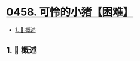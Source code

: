 # [0458. 可怜的小猪【困难】](https://github.com/tnotesjs/TNotes.leetcode/tree/main/notes/0458.%20%E5%8F%AF%E6%80%9C%E7%9A%84%E5%B0%8F%E7%8C%AA%E3%80%90%E5%9B%B0%E9%9A%BE%E3%80%91)

<!-- region:toc -->

- [1. 📝 概述](#1--概述)

<!-- endregion:toc -->

## 1. 📝 概述
